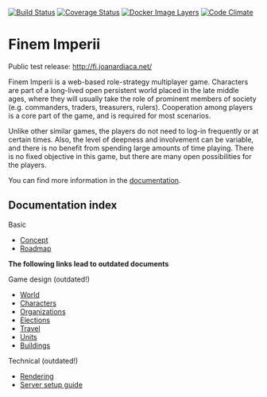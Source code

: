 [![Build Status](https://travis-ci.org/jardiacaj/finem_imperii.svg?branch=master)](https://travis-ci.org/jardiacaj/finem_imperii)
[![Coverage Status](https://coveralls.io/repos/github/jardiacaj/finem_imperii/badge.svg?branch=HEAD)](https://coveralls.io/github/jardiacaj/finem_imperii?branch=HEAD)
[![Docker Image Layers](https://images.microbadger.com/badges/image/jardiacaj/finem_imperii.svg)](https://microbadger.com/images/jardiacaj/finem_imperii)
[![Code Climate](https://codeclimate.com/github/jardiacaj/finem_imperii/badges/gpa.svg)](https://codeclimate.com/github/jardiacaj/finem_imperii)

# Finem Imperii

Public test release: http://fi.joanardiaca.net/

Finem Imperii is a web-based role-strategy multiplayer game. Characters
are part of a long-lived open persistent world placed in the late
middle ages, where they will usually take the role of prominent members
of society (e.g. commanders, traders, treasurers, rulers). Cooperation
among players is a core part of the game, and is required for most
scenarios.

Unlike other similar games, the players do not need to log-in
frequently or at certain times. Also, the level of deepness and
involvement can be variable, and there is no benefit from spending
large amounts of time playing. There is no fixed objective in this
game, but there are many open possibilities for the players.

You can find more information in the [documentation][1].

## Documentation index

Basic
 - [Concept](https://github.com/jardiacaj/finem_imperii/blob/master/docs/1-concept.md)
 - [Roadmap](https://github.com/jardiacaj/finem_imperii/blob/master/docs/2-roadmap.md)

**The following links lead to outdated documents**

Game design (outdated!)
 - [World](https://github.com/jardiacaj/finem_imperii/blob/master/docs/3-world.md)
 - [Characters](https://github.com/jardiacaj/finem_imperii/blob/master/docs/3-characters.md)
 - [Organizations](https://github.com/jardiacaj/finem_imperii/blob/master/docs/3-organizations.md)
 - [Elections](https://github.com/jardiacaj/finem_imperii/blob/master/docs/3-elections.md)
 - [Travel](https://github.com/jardiacaj/finem_imperii/blob/master/docs/3-travel.md)
 - [Units](https://github.com/jardiacaj/finem_imperii/blob/master/docs/3-units.md)
 - [Buildings](https://github.com/jardiacaj/finem_imperii/blob/master/docs/3-buildings.md)

 Technical (outdated!)
 - [Rendering](https://github.com/jardiacaj/finem_imperii/blob/master/docs/4-rendering.md)
 - [Server setup guide](https://github.com/jardiacaj/finem_imperii/blob/master/docs/4-server_setup.md)


[1]: https://github.com/jardiacaj/finem_imperii/tree/master/docs
